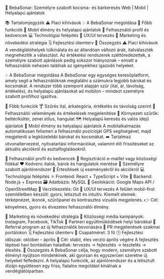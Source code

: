 🍻 BebaSonar: Személyre szabott kocsma- és bárkeresés
Web | Mobil | Helyalapú ajánlatok

📚 Tartalomjegyzék
⚠️ Piaci kihívások
💡 A BebaSonar megoldása
🔧 Főbb funkciók
📱 Mobil élmény és helyalapú ajánlatok
👤 Felhasználói profil és kedvencek
💻 Technológiai felépítés
🎨 UX/UI tervezés
📢 Marketing és növekedési stratégia
🗓 Fejlesztési ütemterv
🏁 Összegzés
⚠️ Piaci kihívások
A vendéglátóhelyek túlkínálata és az állandóan változó árak, italválaszték megnehezítik a választást.
Az értékelési rendszerek széttöredezettek, a személyre szabott ajánlások pedig sokszor hiányoznak – emiatt a felhasználók nehezen találnak az igényeikhez igazodó helyeket.

💡 A BebaSonar megoldása
A BebaSonar egy egységes keresőplatform, amely segít a felhasználóknak megtalálni a számukra legjobb bárokat és kocsmákat.
A rendszer több szempont alapján szűr (ital, ár, távolság, értékelés), és helyalapú ajánlásokat ad mobilon – mindezt személyre szabott profilhoz igazítva.

🔧 Főbb funkciók
🍸 Szűrés ital, árkategória, értékelés és távolság szerint
🌟 Felhasználói vélemények és értékelések megjelenítése
🎵 Környezeti szűrők: beltér/kültér, zenei stílus, hangulat
🗺 Helyalapú keresés és valós idejű ajánlatok
📱 Mobil élmény és helyalapú ajánlatok
A mobilalkalmazás automatikusan felismeri a felhasználó pozícióját GPS segítségével, majd megjeleníti a legközelebbi bárokat és kocsmákat.
➡️ Tartalmaz útvonaltervezést, nyitvatartási információkat, valamint élő frissítéseket az aktuális akciókról és asztalfoglalásokról.

👤 Felhasználói profil és kedvencek
🔐 Regisztráció e-maillel vagy közösségi fiókkal
❤️ Kedvenc italok, bárok és hangulatok mentése
🧠 Személyre szabott ajánlórendszer
🔔 Értesítések új eseményekről és akciókról
💻 Technológiai felépítés
⚛️ Frontend: React + TypeScript + Vite
🧩 Backend: Node.js + Express
🗃 Adatbázis: MySQL
📍 Geolokáció: Google Maps API / OpenStreetMap
🔄 Verziókezelés: Git
🎨 UX/UI tervezés
A felület mobil-first szemléletben készült: gyors, letisztult és intuitív.
Kiemelt elemek: térképnézet, ikonok, szűrőpanel és kontrasztos vizuális megjelenés.
👉 Cél: kényelmes, gyors és élvezetes felhasználói élmény.

📢 Marketing és növekedési stratégia
📲 Közösségi média kampányok: Instagram, Facebook, TikTok
🤝 Partneri együttműködések helyi bárokkal
🎁 Referral program az új felhasználók bevonására
📰 PR megjelenések szakmai portálokon
🗓 Fejlesztési ütemterv
👥 Csapatméret: 3 fő
🕒 Fejlesztési időszak: október – április
🎯 Cél: stabil, éles verzió április végére
A fejlesztés lépései havi bontásban haladtak: tervezés → fejlesztés → tesztelés → élesítés.
🏁 Összegzés
A BebaSonar célja, hogy modern, személyre szabott élményt nyújtson mindenkinek, aki gyorsan és egyszerűen szeretne új helyeket felfedezni.
A helyalapú funkciók, az ajánlórendszer és a letisztult dizájn együttesen egy friss, fiatalos megoldást kínálnak a vendéglátóiparban.
